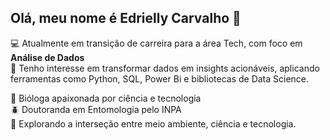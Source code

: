 ## Olá, meu nome é Edrielly Carvalho 👋

💻 Atualmente em transição de carreira para a área Tech, com foco em **Análise de Dados**  
🐛 Tenho interesse em transformar dados em insights acionáveis, aplicando ferramentas como Python, SQL, Power Bi e bibliotecas de Data Science.

🔬 Bióloga apaixonada por ciência e tecnologia    
🪲 Doutoranda em Entomologia pelo INPA  
🌱 Explorando a interseção entre meio ambiente, ciência e tecnologia.
